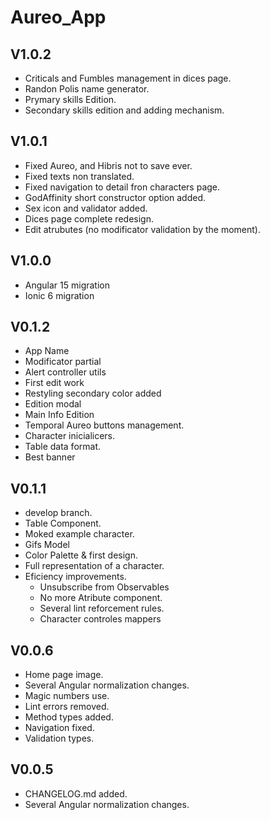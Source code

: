 # Aureo_App
## V1.0.2
- Criticals and Fumbles management in dices page.
- Randon Polis name generator.
- Prymary skills Edition.
- Secondary skills edition and adding mechanism.

## V1.0.1
- Fixed Aureo, and Hibris not to save ever.
- Fixed texts non translated.
- Fixed navigation to detail fron characters page.
- GodAffinity short constructor option added.
- Sex icon and validator added.
- Dices page complete redesign.
- Edit atrubutes (no modificator validation by the moment).

## V1.0.0
- Angular 15 migration
- Ionic 6 migration

## V0.1.2
- App Name
- Modificator partial
- Alert controller utils
- First edit work
- Restyling secondary color added
- Edition modal
- Main Info Edition
- Temporal Aureo buttons management.
- Character inicialicers.
- Table data format.
- Best banner

## V0.1.1
- develop branch.
- Table Component.
- Moked example character.
- Gifs Model
- Color Palette & first design.
- Full representation of a character.
- Eficiency improvements.
  - Unsubscribe from Observables
  - No more Atribute component.
  - Several lint reforcement rules.
  - Character controles mappers

## V0.0.6
- Home page image.
- Several Angular normalization changes.
- Magic numbers use.
- Lint errors removed.
- Method types added.
- Navigation fixed.
- Validation types.

## V0.0.5
- CHANGELOG.md added.
- Several Angular normalization changes.
